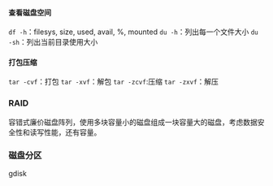 #### 查看磁盘空间

`df -h`：filesys, size, used, avail, %, mounted
`du -h`：列出每一个文件大小
`du -sh`：列出当前目录使用大小

#### 打包压缩

`tar -cvf`：打包
`tar -xvf`：解包
`tar -zcvf`:压缩
`tar -zxvf`：解压

### RAID

容错式廉价磁盘阵列，使用多块容量小的磁盘组成一块容量大的磁盘，考虑数据安全性和读写性能，还有容量。

### 磁盘分区

gdisk





























































